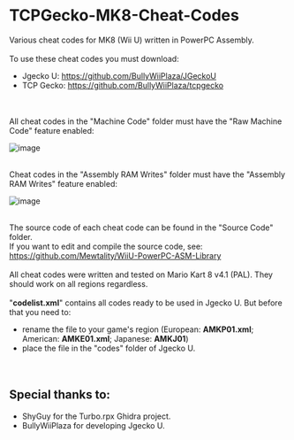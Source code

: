 # TCPGecko-MK8-Cheat-Codes
Various cheat codes for MK8 (Wii U) written in PowerPC Assembly.
<br/><br/>
To use these cheat codes you must download:

- Jgecko U: https://github.com/BullyWiiPlaza/JGeckoU
- TCP Gecko: https://github.com/BullyWiiPlaza/tcpgecko

<br/><br/>
All cheat codes in the "Machine Code" folder must have the "Raw Machine Code" feature enabled:

![image](https://user-images.githubusercontent.com/59747767/189653773-bb804530-205c-40f0-80d2-395652d3dede.png)
<br /><br />

Cheat codes in the "Assembly RAM Writes" folder must have the "Assembly RAM Writes" feature enabled:

![image](https://user-images.githubusercontent.com/59747767/189666550-adff3fa6-9075-4d77-8f5e-056c15cd5492.png)
<br/><br/>

The source code of each cheat code can be found in the "Source Code" folder.<br />
If you want to edit and compile the source code, see: https://github.com/Mewtality/WiiU-PowerPC-ASM-Library
<br/><br/>
All cheat codes were written and tested on Mario Kart 8 v4.1 (PAL). They should work on all regions regardless.
<br/><br/>
"**codelist.xml**" contains all codes ready to be used in Jgecko U. But before that you need to:
- rename the file to your game's region (European: **AMKP01.xml**; American: **AMKE01.xml**; Japanese: **AMKJ01**)
- place the file in the "codes" folder of Jgecko U.<br/><br/><br/>
## Special thanks to:
- ShyGuy for the Turbo.rpx Ghidra project.
- BullyWiiPlaza for developing Jgecko U.

